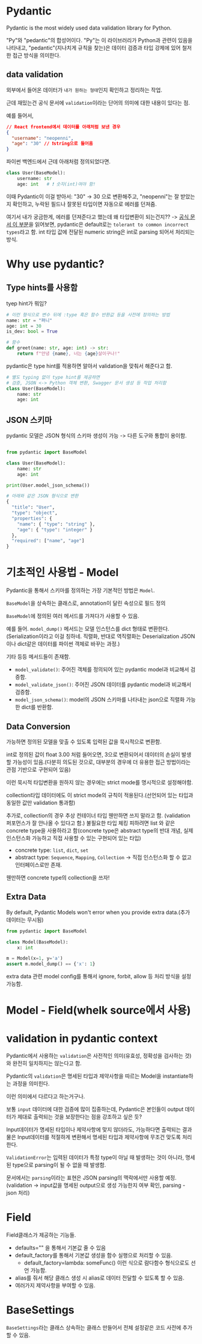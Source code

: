 # Pydantic

Pydantic is the most widely used data validation library for Python.

"Py"와 "pedantic"의 합성어이다. "Py"는 이 라이브러리가 Python과 관련이 있음을 나타내고, "pedantic"(지나치게 규칙을 찾는)은 데이터 검증과 타입 강제에 있어 철저한 접근 방식을 의미한다.

## data validation

외부에서 들어온 데이터가 `내가 원하는 형태`인지 확인하고 정리하는 작업.

근데 재밌는건 공식 문서에 `validation`이라는 단어의 의미에 대한 내용이 있다는 점.

예를 들어서,

```json
// React frontend에서 데이터를 아래처럼 보낸 경우
{
  "username": "neopenni",
  "age": "30" // ❗string으로 들어옴
}
```

파이썬 백엔드에서 근데 아래처럼 정의되었다면.

```python
class User(BaseModel):
    username: str
    age: int   # ❗ 숫자(int)여야 함!
```

이때 Pydantic이 이걸 받아서: "30" → 30 으로 변환해주고, "neopenni"는 잘 받았는지 확인하고, 누락된 필드나 잘못된 타입이면 자동으로 에러를 던져줌.

여기서 내가 궁금한게, 에러를 던져준다고 했는데 왜 타입변환이 되는건지??
-> [공식 문서 이 부분](https://docs.pydantic.dev/latest/why/#strict-lax)을 읽어보면, pydantic은 default로는 `tolerant to common incorrect types`라고 함. int 타입 값에 전달된 numeric string은 int로 parsing 되어서 처리되는 방식.

# Why use pydantic?

## Type hints를 사용함

tyep hint가 뭐임?

```python
# 이런 형식으로 변수 뒤에 :type 혹은 함수 반환값 등을 사전에 정의하는 방법
name: str = "펴니"
age: int = 30
is_dev: bool = True

# 함수
def greet(name: str, age: int) -> str:
    return f"안녕 {name}, 너는 {age}살이구나!"
```

pydantic은 type hint를 적용하면 알아서 validation을 맞춰서 해준다고 함.

```python
# 별도 typing 없이 type hint를 제공하면
# 검증, JSON <-> Python 객체 변환, Swagger 문서 생성 등 작업 처리함
class User(BaseModel):
    name: str
    age: int
```

## JSON 스키마

pydantic 모델은 JSON 형식의 스키마 생성이 가능 -> 다른 도구와 통합이 용이함.

```python

from pydantic import BaseModel

class User(BaseModel):
    name: str
    age: int

print(User.model_json_schema())

# 아래와 같은 JSON 형식으로 변환
{
  "title": "User",
  "type": "object",
  "properties": {
    "name": { "type": "string" },
    "age": { "type": "integer" }
  },
  "required": ["name", "age"]
}
```

# 기초적인 사용법 - Model

Pydantic을 통해서 스키마를 정의하는 가장 기본적인 방법은 `Model`.

`BaseModel`을 상속하는 클래스로, annotation이 달린 속성으로 필드 정의

`BaseModel`에 정의된 여러 메서드를 가져다가 사용할 수 있음.

예를 들어. `model_dump()` 메서드는 모델 인스턴스를 dict 형태로 변환한다. (Serialization이라고 이걸 칭하네. 직렬화, 반대로 역직렬화는 Deserialization JSON이나 dict같은 데이터를 파이썬 객체로 바꾸는 과정.)

기타 등등 메서드들이 존재함.

- `model_validate()`: 주어진 객체를 정의되어 있는 pydantic model과 비교해서 검증함.
- `model_validate_json()`: 주어진 JSON 데이터를 pydantic model과 비교해서 검증함.
- `model_json_schema()`: model의 JSON 스키마를 나타내는 json으로 직렬화 가능한 dict를 반환함.

## Data Conversion

가능하면 정의된 모델을 맞출 수 있도록 입력된 값을 묵시적으로 변환함.

int로 정의된 값이 float 3.00 처럼 들어오면, 3으로 변환되어서 데이터의 손실이 발생할 가능성이 있음.(다분히 의도된 것으로, 대부분의 경우에 더 유용한 접근 방법이라는 관점 기반으로 구현되어 있음)

이런 묵시적 타입변환을 원하지 않는 경우에는 strict mode를 명시적으로 설정해야함.

collection타입 데이터에도 이 strict mode의 규칙이 적용된다.(선언되어 있는 타입과 동일한 값만 validation 통과함)

추가로, collection의 경우 추상 컨테이너 타입 웬만하면 쓰지 말라고 함. (validation 퍼포먼스가 잘 안나올 수 있다고 함.) 불필요한 타입 체킹 피하려면 list 와 같은 concrete type을 사용하라고 함(concrete type은 abstract type의 반대 개념, 실제 인스턴스화 가능하고 직접 사용할 수 있는 구현되어 있는 타입)

- concrete type: `list`, `dict`, `set`
- abstract type: `Sequence`, `Mapping`, `Collection` -> 직접 인스턴스화 할 수 없고 인터페이스로만 존재.

웬만하면 concrete type의 collection을 쓰자!

## Extra Data

By default, Pydantic Models won't error when you provide extra data.(추가 데이터는 무시됨)

```python
from pydantic import BaseModel

class Model(BaseModel):
    x: int

m = Model(x=1, y='a')
assert m.model_dump() == {'x': 1}
```

extra data 관련 model config를 통해서 ignore, forbit, allow 등 처리 방식을 설정가능함.

# Model - Field(whelk source에서 사용)

# validation in pydantic context

Pydantic에서 사용하는 `validation`은 사전적인 의미(유효성, 정확성을 검사하는 것)와 완전히 일치하지는 않는다고 함.

Pydantic의 `validation`은 명세된 타입과 제약사항을 따르는 Model을 instantiate하는 과정을 의미힌다.

이런 의미에서 다르다고 하는거구나.

보통 `input` 데이터에 대한 검증에 많이 집중하는데, Pydantic은 본인들이 output 데이터가 제대로 출력되는 것을 보장한다는 점을 강조하고 싶은 듯?

Input데이터가 명세된 타입이나 제약사항에 맞지 않더라도, 가능하다면 출력되는 결과물은 Input데이터를 적절하게 변환해서 명세된 타입과 제약사항에 무조건 맞도록 처리한다.

`ValidationError`는 입력된 데이터가 특정 type이 아닐 때 발생하는 것이 아니라, 명세된 type으로 parsing이 될 수 없을 때 발생함.

문서에서는 `parsing`이라는 표현은 JSON parsing의 맥락에서만 사용할 예정.(validation -> input값을 명세된 output으로 생성 가능한지 여부 확인, parsing - json 처리)

# Field

Field클래스가 제공하는 기능들.

- defaults="" 을 통해서 기본값 줄 수 있음
- default_factory를 통해서 기본값 생성을 함수 실행으로 처리할 수 있음.
  - default_factory=lambda: someFunc() 이런 식으로 람다함수 형식으로도 선언 가능함.
- alias를 줘서 해당 클래스 생성 시 alias로 데이터 전달할 수 있도록 할 수 있음.
- 여러가지 제약사항을 부여할 수 있음.

# BaseSettings

`BaseSettings`라는 클래스 상속하는 클래스 만들어서 전체 설정같은 코드 사전에 추가할 수 있음.
